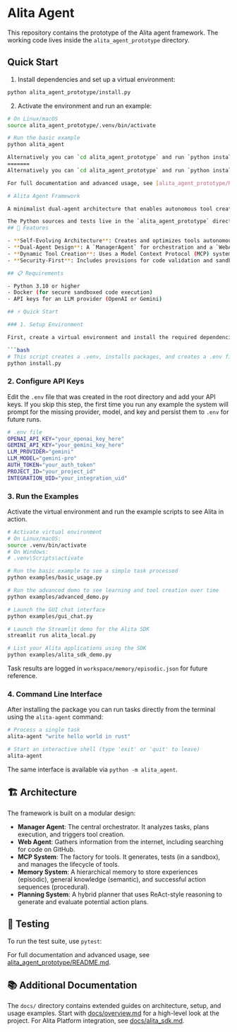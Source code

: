# Alita Agent

This repository contains the prototype of the Alita agent framework. The working code lives inside the `alita_agent_prototype` directory.

## Quick Start

1. Install dependencies and set up a virtual environment:

```bash
python alita_agent_prototype/install.py
```

2. Activate the environment and run an example:

```bash
# On Linux/macOS
source alita_agent_prototype/.venv/bin/activate

# Run the basic example
python alita_agent

Alternatively you can `cd alita_agent_prototype` and run `python install.py` followed by `python examples/basic_usage.py` from inside that directory.
=======
Alternatively you can `cd alita_agent_prototype` and run `python install.py` followed by `python examples/basic_usage.py` 

For full documentation and advanced usage, see [alita_agent_prototype/README.md](alita_agent_prototype/README.md).

# Alita Agent Framework

A minimalist dual-agent architecture that enables autonomous tool creation and self-evolution through symbolic learning and dynamic planning.

The Python sources and tests live in the `alita_agent_prototype` directory.
## 🚀 Features

- **Self-Evolving Architecture**: Creates and optimizes tools autonomously based on task needs.
- **Dual-Agent Design**: A `ManagerAgent` for orchestration and a `WebAgent` for research.
- **Dynamic Tool Creation**: Uses a Model Context Protocol (MCP) system to generate, test, and save new capabilities on-the-fly.
- **Security-First**: Includes provisions for code validation and sandboxed execution to run generated tools safely.

## 📋 Requirements

- Python 3.10 or higher
- Docker (for secure sandboxed code execution)
- API keys for an LLM provider (OpenAI or Gemini)

## ⚡ Quick Start

### 1. Setup Environment

First, create a virtual environment and install the required dependencies using the provided script.

```bash
# This script creates a .venv, installs packages, and creates a .env file
python install.py
```

### 2. Configure API Keys

Edit the `.env` file that was created in the root directory and add your API keys. If you
skip this step, the first time you run any example the system will prompt for the missing
provider, model, and key and persist them to `.env` for future runs.

```bash
# .env file
OPENAI_API_KEY="your_openai_key_here"
GEMINI_API_KEY="your_gemini_key_here"
LLM_PROVIDER="gemini"
LLM_MODEL="gemini-pro"
AUTH_TOKEN="your_auth_token"
PROJECT_ID="your_project_id"
INTEGRATION_UID="your_integration_uid"
```

### 3. Run the Examples

Activate the virtual environment and run the example scripts to see Alita in action.

```bash
# Activate virtual environment
# On Linux/macOS:
source .venv/bin/activate
# On Windows:
# .venv\Scripts\activate

# Run the basic example to see a simple task processed
python examples/basic_usage.py

# Run the advanced demo to see learning and tool creation over time
python examples/advanced_demo.py

# Launch the GUI chat interface
python examples/gui_chat.py

# Launch the Streamlit demo for the Alita SDK
streamlit run alita_local.py

# List your Alita applications using the SDK
python examples/alita_sdk_demo.py
```

Task results are logged in `workspace/memory/episodic.json` for future reference.

### 4. Command Line Interface

After installing the package you can run tasks directly from the terminal using
the `alita-agent` command:

```bash
# Process a single task
alita-agent "write hello world in rust"

# Start an interactive shell (type 'exit' or 'quit' to leave)
alita-agent
```

The same interface is available via `python -m alita_agent`.

## 🏗️ Architecture

The framework is built on a modular design:

- **Manager Agent**: The central orchestrator. It analyzes tasks, plans execution, and triggers tool creation.
- **Web Agent**: Gathers information from the internet, including searching for code on GitHub.
- **MCP System**: The factory for tools. It generates, tests (in a sandbox), and manages the lifecycle of tools.
- **Memory System**: A hierarchical memory to store experiences (episodic), general knowledge (semantic), and successful action sequences (procedural).
- **Planning System**: A hybrid planner that uses ReAct-style reasoning to generate and evaluate potential action plans.

## 🧪 Testing

To run the test suite, use `pytest`:



For full documentation and advanced usage, see [alita_agent_prototype/README.md](alita_agent_prototype/README.md).

## 📚 Additional Documentation

The `docs/` directory contains extended guides on architecture, setup, and usage examples. Start with [docs/overview.md](docs/overview.md) for a high-level look at the project.
For Alita Platform integration, see [docs/alita_sdk.md](docs/alita_sdk.md).
